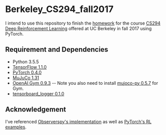 # Berkeley_CS294_fall2017

I intend to use this repository to finish the [homework](https://github.com/berkeleydeeprlcourse/homework) for the course [CS294 Deep Reinforcement Learning](http://rll.berkeley.edu/deeprlcourse/) offered at UC Berkeley in fall 2017 using PyTorch.

## Requirement and Dependencies
- Python 3.5.5
- [TensorFlow 1.1.0](https://www.tensorflow.org/)
- [PyTorch 0.4.0](http://pytorch.org/)
- [MuJuCo 1.31](http://www.mujoco.org/)
- [OpenAI Gym 0.9.3](https://github.com/openai/gym) -- Note you also need to install [mujoco-py 0.5.7](https://github.com/openai/mujoco-py/tree/master) for Gym.
- [tensorboard_logger 0.1.0](https://github.com/TeamHG-Memex/tensorboard_logger)

## Acknowledgement

I've referenced [Observerspy's implementation](https://github.com/Observerspy/CS294) as well as [PyTorch's RL examples](https://github.com/pytorch/examples/tree/master/reinforcement_learning).
